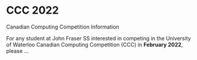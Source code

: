 # CCC 2022
Canadian Computing Competition Information

For any student at John Fraser SS interested in competing in the University of Waterloo Canadian Computing Competition (CCC) in **February 2022**, please ...
